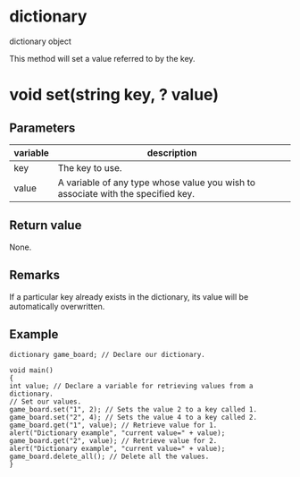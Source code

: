 # dictionary

dictionary object

  


This method will set a value referred to by the key.

# void set(string key, ? value)

## Parameters

variable| description  
---|---  
key | The key to use.  
value | A variable of any type whose value you wish to associate with the specified key.  
  
## Return value

None.

## Remarks

If a particular key already exists in the dictionary, its value will be automatically overwritten.

## Example
    
    
    dictionary game_board; // Declare our dictionary.
    
    void main()
    {
    int value; // Declare a variable for retrieving values from a dictionary.
    // Set our values.
    game_board.set("1", 2); // Sets the value 2 to a key called 1.
    game_board.set("2", 4); // Sets the value 4 to a key called 2.
    game_board.get("1", value); // Retrieve value for 1.
    alert("Dictionary example", "current value=" + value);
    game_board.get("2", value); // Retrieve value for 2.
    alert("Dictionary example", "current value=" + value);
    game_board.delete_all(); // Delete all the values.
    }
    
